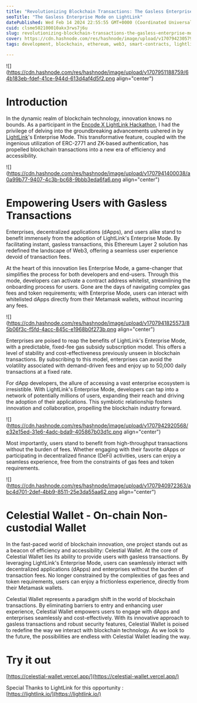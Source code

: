 ```yaml
---
title: "Revolutionizing Blockchain Transactions: The Gasless Enterprise Mode on LightLink"
seoTitle: "The Gasless Enterprise Mode on LightLink"
datePublished: Wed Feb 14 2024 22:55:55 GMT+0000 (Coordinated Universal Time)
cuid: clsme502100010akx3rws7j6u
slug: revolutionizing-blockchain-transactions-the-gasless-enterprise-mode-on-lightlink
cover: https://cdn.hashnode.com/res/hashnode/image/upload/v1707942305793/8182be26-db39-40fd-829d-661bcf29d932.png
tags: development, blockchain, ethereum, web3, smart-contracts, lightlink

---
```


![](https://cdn.hashnode.com/res/hashnode/image/upload/v1707951188759/64b183eb-fdef-41ce-944d-613d4af4d5f2.png align="center")

# Introduction

In the dynamic realm of blockchain technology, innovation knows no bounds. As a participant in the [Encode X LightLink Hackathon](https://www.encode.club/lightlink-hackathon), I had the privilege of delving into the groundbreaking advancements ushered in by [LightLink](https://lightlink.io/)'s Enterprise Mode. This transformative feature, coupled with the ingenious utilization of ERC-2771 and ZK-based authentication, has propelled blockchain transactions into a new era of efficiency and accessibility.

![](https://cdn.hashnode.com/res/hashnode/image/upload/v1707941400038/a0a99b77-9407-4c3b-bc68-9bbb3eda6fa6.png align="center")

# Empowering Users with Gasless Transactions

Enterprises, decentralized applications (dApps), and users alike stand to benefit immensely from the adoption of LightLink's Enterprise Mode. By facilitating instant, gasless transactions, this Ethereum Layer 2 solution has redefined the landscape of Web3, offering a seamless user experience devoid of transaction fees.

At the heart of this innovation lies Enterprise Mode, a game-changer that simplifies the process for both developers and end-users. Through this mode, developers can activate a contract address whitelist, streamlining the onboarding process for users. Gone are the days of navigating complex gas fees and token requirements; with Enterprise Mode, users can interact with whitelisted dApps directly from their Metamask wallets, without incurring any fees.

![](https://cdn.hashnode.com/res/hashnode/image/upload/v1707941825573/85b06f3c-f5fd-4acc-845c-e1968b0f273b.png align="center")

Enterprises are poised to reap the benefits of LightLink's Enterprise Mode, with a predictable, fixed-fee gas subsidy subscription model. This offers a level of stability and cost-effectiveness previously unseen in blockchain transactions. By subscribing to this model, enterprises can avoid the volatility associated with demand-driven fees and enjoy up to 50,000 daily transactions at a fixed rate.

For dApp developers, the allure of accessing a vast enterprise ecosystem is irresistible. With LightLink's Enterprise Mode, developers can tap into a network of potentially millions of users, expanding their reach and driving the adoption of their applications. This symbiotic relationship fosters innovation and collaboration, propelling the blockchain industry forward.

![](https://cdn.hashnode.com/res/hashnode/image/upload/v1707942920568/e32e15ed-31e6-4adc-bda9-405867b03d1c.png align="center")

Most importantly, users stand to benefit from high-throughput transactions without the burden of fees. Whether engaging with their favorite dApps or participating in decentralized finance (DeFi) activities, users can enjoy a seamless experience, free from the constraints of gas fees and token requirements.

![](https://cdn.hashnode.com/res/hashnode/image/upload/v1707940972363/abc4d701-2def-4bb9-8511-25e3da55aa62.png align="center")

# Celestial Wallet - On-chain Non-custodial Wallet

In the fast-paced world of blockchain innovation, one project stands out as a beacon of efficiency and accessibility: Celestial Wallet. At the core of Celestial Wallet lies its ability to provide users with gasless transactions. By leveraging LightLink's Enterprise Mode, users can seamlessly interact with decentralized applications (dApps) and enterprises without the burden of transaction fees. No longer constrained by the complexities of gas fees and token requirements, users can enjoy a frictionless experience, directly from their Metamask wallets.

Celestial Wallet represents a paradigm shift in the world of blockchain transactions. By eliminating barriers to entry and enhancing user experience, Celestial Wallet empowers users to engage with dApps and enterprises seamlessly and cost-effectively. With its innovative approach to gasless transactions and robust security features, Celestial Wallet is poised to redefine the way we interact with blockchain technology. As we look to the future, the possibilities are endless with Celestial Wallet leading the way.

# Try it out

[https://celestial-wallet.vercel.app/](https://celestial-wallet.vercel.app/)

Special Thanks to LightLink for this opportunity :  
[https://lightlink.io/](https://lightlink.io/)